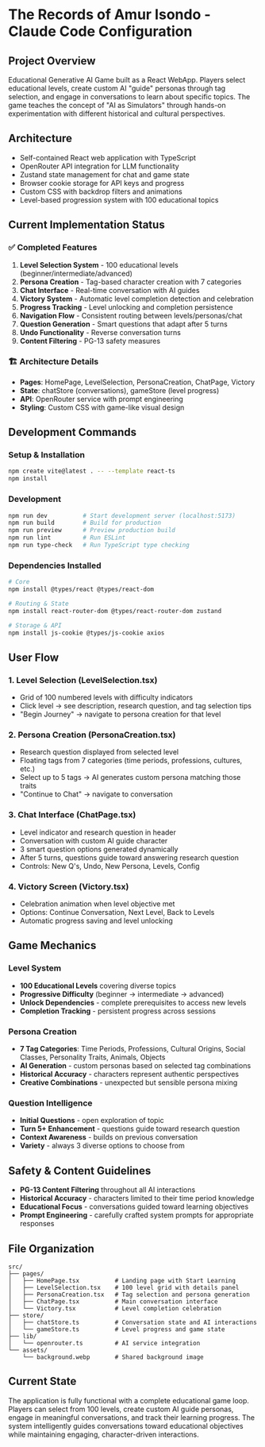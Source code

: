 # The Records of Amur Isondo - Claude Code Configuration

## Project Overview
Educational Generative AI Game built as a React WebApp. Players select educational levels, create custom AI "guide" personas through tag selection, and engage in conversations to learn about specific topics. The game teaches the concept of "AI as Simulators" through hands-on experimentation with different historical and cultural perspectives.

## Architecture
- Self-contained React web application with TypeScript
- OpenRouter API integration for LLM functionality
- Zustand state management for chat and game state
- Browser cookie storage for API keys and progress
- Custom CSS with backdrop filters and animations
- Level-based progression system with 100 educational topics

## Current Implementation Status

### ✅ Completed Features
1. **Level Selection System** - 100 educational levels (beginner/intermediate/advanced)
2. **Persona Creation** - Tag-based character creation with 7 categories
3. **Chat Interface** - Real-time conversation with AI guides
4. **Victory System** - Automatic level completion detection and celebration
5. **Progress Tracking** - Level unlocking and completion persistence
6. **Navigation Flow** - Consistent routing between levels/personas/chat
7. **Question Generation** - Smart questions that adapt after 5 turns
8. **Undo Functionality** - Reverse conversation turns
9. **Content Filtering** - PG-13 safety measures

### 🏗️ Architecture Details
- **Pages**: HomePage, LevelSelection, PersonaCreation, ChatPage, Victory
- **State**: chatStore (conversations), gameStore (level progress)
- **API**: OpenRouter service with prompt engineering
- **Styling**: Custom CSS with game-like visual design

## Development Commands

### Setup & Installation
```bash
npm create vite@latest . -- --template react-ts
npm install
```

### Development
```bash
npm run dev          # Start development server (localhost:5173)
npm run build        # Build for production
npm run preview      # Preview production build
npm run lint         # Run ESLint
npm run type-check   # Run TypeScript type checking
```

### Dependencies Installed
```bash
# Core
npm install @types/react @types/react-dom

# Routing & State
npm install react-router-dom @types/react-router-dom zustand

# Storage & API
npm install js-cookie @types/js-cookie axios
```

## User Flow

### 1. Level Selection (LevelSelection.tsx)
- Grid of 100 numbered levels with difficulty indicators
- Click level → see description, research question, and tag selection tips
- "Begin Journey" → navigate to persona creation for that level

### 2. Persona Creation (PersonaCreation.tsx)
- Research question displayed from selected level
- Floating tags from 7 categories (time periods, professions, cultures, etc.)
- Select up to 5 tags → AI generates custom persona matching those traits
- "Continue to Chat" → navigate to conversation

### 3. Chat Interface (ChatPage.tsx)
- Level indicator and research question in header
- Conversation with custom AI guide character
- 3 smart question options generated dynamically
- After 5 turns, questions guide toward answering research question
- Controls: New Q's, Undo, New Persona, Levels, Config

### 4. Victory Screen (Victory.tsx)
- Celebration animation when level objective met
- Options: Continue Conversation, Next Level, Back to Levels
- Automatic progress saving and level unlocking

## Game Mechanics

### Level System
- **100 Educational Levels** covering diverse topics
- **Progressive Difficulty** (beginner → intermediate → advanced)
- **Unlock Dependencies** - complete prerequisites to access new levels
- **Completion Tracking** - persistent progress across sessions

### Persona Creation
- **7 Tag Categories**: Time Periods, Professions, Cultural Origins, Social Classes, Personality Traits, Animals, Objects
- **AI Generation** - custom personas based on selected tag combinations
- **Historical Accuracy** - characters represent authentic perspectives
- **Creative Combinations** - unexpected but sensible persona mixing

### Question Intelligence
- **Initial Questions** - open exploration of topic
- **Turn 5+ Enhancement** - questions guide toward research question
- **Context Awareness** - builds on previous conversation
- **Variety** - always 3 diverse options to choose from

## Safety & Content Guidelines
- **PG-13 Content Filtering** throughout all AI interactions
- **Historical Accuracy** - characters limited to their time period knowledge
- **Educational Focus** - conversations guided toward learning objectives
- **Prompt Engineering** - carefully crafted system prompts for appropriate responses

## File Organization
```
src/
├── pages/
│   ├── HomePage.tsx          # Landing page with Start Learning
│   ├── LevelSelection.tsx    # 100 level grid with details panel
│   ├── PersonaCreation.tsx   # Tag selection and persona generation
│   ├── ChatPage.tsx          # Main conversation interface
│   └── Victory.tsx           # Level completion celebration
├── store/
│   ├── chatStore.ts          # Conversation state and AI interactions
│   └── gameStore.ts          # Level progress and game state
├── lib/
│   └── openrouter.ts         # AI service integration
└── assets/
    └── background.webp       # Shared background image
```

## Current State
The application is fully functional with a complete educational game loop. Players can select from 100 levels, create custom AI guide personas, engage in meaningful conversations, and track their learning progress. The system intelligently guides conversations toward educational objectives while maintaining engaging, character-driven interactions.